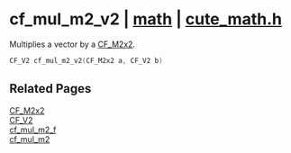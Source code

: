 # cf_mul_m2_v2 | [math](https://github.com/RandyGaul/cute_framework/blob/master/docs/math_readme.md) | [cute_math.h](https://github.com/RandyGaul/cute_framework/blob/master/include/cute_math.h)

Multiplies a vector by a [CF_M2x2](https://github.com/RandyGaul/cute_framework/blob/master/docs/math/cf_m2x2.md).

```cpp
CF_V2 cf_mul_m2_v2(CF_M2x2 a, CF_V2 b)
```

## Related Pages

[CF_M2x2](https://github.com/RandyGaul/cute_framework/blob/master/docs/math/cf_m2x2.md)  
[CF_V2](https://github.com/RandyGaul/cute_framework/blob/master/docs/math/cf_v2.md)  
[cf_mul_m2_f](https://github.com/RandyGaul/cute_framework/blob/master/docs/math/cf_mul_m2_f.md)  
[cf_mul_m2](https://github.com/RandyGaul/cute_framework/blob/master/docs/math/cf_mul_m2.md)  
